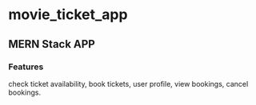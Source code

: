 # movie_ticket_app
## MERN Stack APP

### Features

check ticket availability, book tickets, user profile, view bookings, cancel bookings.
